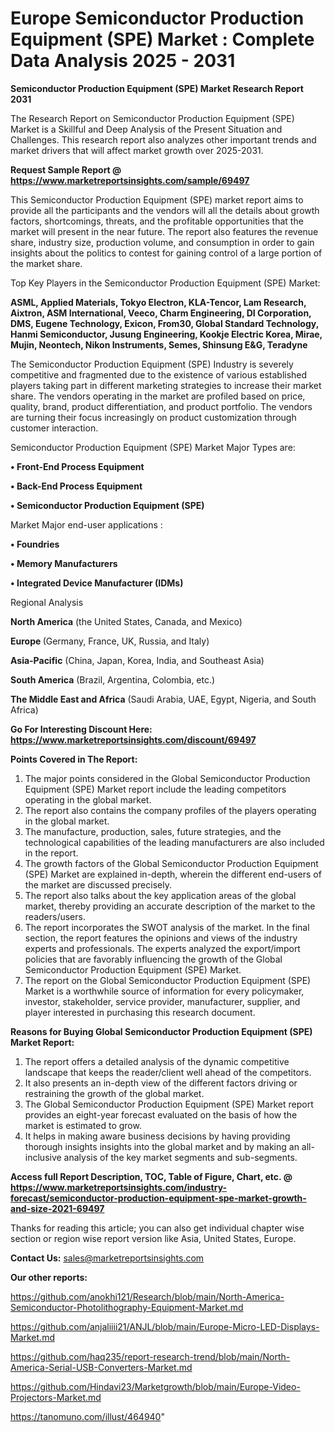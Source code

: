 # Europe Semiconductor Production Equipment (SPE) Market : Complete Data Analysis 2025 - 2031

<strong>Semiconductor Production Equipment (SPE) Market Research Report 2031</strong>

The Research Report on Semiconductor Production Equipment (SPE) Market is a Skillful and Deep Analysis of the Present Situation and Challenges. This research report also analyzes other important trends and market drivers that will affect market growth over 2025-2031.

<strong>Request Sample Report @ <a href=https://www.marketreportsinsights.com/sample/69497>https://www.marketreportsinsights.com/sample/69497</a></strong>

This Semiconductor Production Equipment (SPE) market report aims to provide all the participants and the vendors will all the details about growth factors, shortcomings, threats, and the profitable opportunities that the market will present in the near future. The report also features the revenue share, industry size, production volume, and consumption in order to gain insights about the politics to contest for gaining control of a large portion of the market share.

Top Key Players in the Semiconductor Production Equipment (SPE) Market:

<strong>ASML, Applied Materials, Tokyo Electron, KLA-Tencor, Lam Research, Aixtron, ASM International, Veeco, Charm Engineering, DI Corporation, DMS, Eugene Technology, Exicon, From30, Global Standard Technology, Hanmi Semiconductor, Jusung Engineering, Kookje Electric Korea, Mirae, Mujin, Neontech, Nikon Instruments, Semes, Shinsung E&G, Teradyne</strong>

The Semiconductor Production Equipment (SPE) Industry is severely competitive and fragmented due to the existence of various established players taking part in different marketing strategies to increase their market share. The vendors operating in the market are profiled based on price, quality, brand, product differentiation, and product portfolio. The vendors are turning their focus increasingly on product customization through customer interaction.

Semiconductor Production Equipment (SPE) Market Major Types are:

<strong>• Front-End Process Equipment

• Back-End Process Equipment

• Semiconductor Production Equipment (SPE)</strong>

Market Major end-user applications :

<strong>• Foundries

• Memory Manufacturers

• Integrated Device Manufacturer (IDMs)</strong>

Regional Analysis

</u><strong><b>North America</b></strong> (the United States, Canada, and Mexico)

<strong><b>Europe </b></strong>(Germany, France, UK, Russia, and Italy)

<strong><b>Asia-Pacific</b></strong> (China, Japan, Korea, India, and Southeast Asia)

<strong><b>South America</b></strong> (Brazil, Argentina, Colombia, etc.)

<strong><b>The Middle East and Africa</b></strong> (Saudi Arabia, UAE, Egypt, Nigeria, and South Africa)

<strong>Go For Interesting Discount Here: <a href=https://www.marketreportsinsights.com/discount/69497>https://www.marketreportsinsights.com/discount/69497</a></strong>

<strong>Points Covered in The Report:</strong>
<ol>
  <li>The major points considered in the Global Semiconductor Production Equipment (SPE) Market report include the leading competitors operating in the global market.</li>
  <li>The report also contains the company profiles of the players operating in the global market.</li>
  <li>The manufacture, production, sales, future strategies, and the technological capabilities of the leading manufacturers are also included in the report.</li>
  <li>The growth factors of the Global Semiconductor Production Equipment (SPE) Market are explained in-depth, wherein the different end-users of the market are discussed precisely.</li>
  <li>The report also talks about the key application areas of the global market, thereby providing an accurate description of the market to the readers/users.</li>
  <li>The report incorporates the SWOT analysis of the market. In the final section, the report features the opinions and views of the industry experts and professionals. The experts analyzed the export/import policies that are favorably influencing the growth of the Global Semiconductor Production Equipment (SPE) Market.</li>
  <li>The report on the Global Semiconductor Production Equipment (SPE) Market is a worthwhile source of information for every policymaker, investor, stakeholder, service provider, manufacturer, supplier, and player interested in purchasing this research document.</li>
</ol>
<strong>Reasons for Buying Global Semiconductor Production Equipment (SPE) Market Report:</strong>

<ol>
  <li>The report offers a detailed analysis of the dynamic competitive landscape that keeps the reader/client well ahead of the competitors.</li>
  <li>It also presents an in-depth view of the different factors driving or restraining the growth of the global market.</li>
  <li>The Global Semiconductor Production Equipment (SPE) Market report provides an eight-year forecast evaluated on the basis of how the market is estimated to grow.</li>
  <li>It helps in making aware business decisions by having providing thorough insights insights into the global market and by making an all-inclusive analysis of the key market segments and sub-segments.</li>
</ol>
<strong>Access full Report Description, TOC, Table of Figure, Chart, etc. @ <a href=https://www.marketreportsinsights.com/industry-forecast/semiconductor-production-equipment-spe-market-growth-and-size-2021-69497>https://www.marketreportsinsights.com/industry-forecast/semiconductor-production-equipment-spe-market-growth-and-size-2021-69497</a></strong>


Thanks for reading this article; you can also get individual chapter wise section or region wise report version like Asia, United States, Europe.

<strong>Contact Us:</strong>
sales@marketreportsinsights.com

<strong>Our other reports:</strong>

<a href=https://github.com/anokhi121/Research/blob/main/North-America-Semiconductor-Photolithography-Equipment-Market.md>https://github.com/anokhi121/Research/blob/main/North-America-Semiconductor-Photolithography-Equipment-Market.md</a>

<a href=https://github.com/anjaliiii21/ANJL/blob/main/Europe-Micro-LED-Displays-Market.md>https://github.com/anjaliiii21/ANJL/blob/main/Europe-Micro-LED-Displays-Market.md</a>

<a href=https://github.com/haq235/report-research-trend/blob/main/North-America-Serial-USB-Converters-Market.md>https://github.com/haq235/report-research-trend/blob/main/North-America-Serial-USB-Converters-Market.md</a>

<a href=https://github.com/Hindavi23/Marketgrowth/blob/main/Europe-Video-Projectors-Market.md>https://github.com/Hindavi23/Marketgrowth/blob/main/Europe-Video-Projectors-Market.md</a>

<a href=https://tanomuno.com/illust/464940>https://tanomuno.com/illust/464940</a>"

